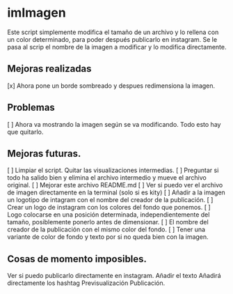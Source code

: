 
# imImagen

Este script simplemente modifica el tamaño de un archivo y lo rellena con un color determinado, para poder después publicarlo en instagram. 
Se le pasa al scrip el nombre de la imagen a modificar y lo modifica directamente.


## Mejoras realizadas
[x] Ahora pone un borde sombreado y despues redimensiona la imagen.


## Problemas
[ ] Ahora va mostrando la imagen según se va modificando. Todo esto hay que quitarlo.

## Mejoras futuras.
[ ] Limpiar el script. Quitar las visualizaciones intermedias.
[ ] Preguntar si todo ha salido bien y elimina el archivo intermedio y mueve el archivo original.
[ ] Mejorar este archivo README.md
[ ] Ver si puedo ver el archivo de imagen directamente en la terminal (solo si es kity)
[ ] Añadir a la imagen un logotipo de intagram con el nombre del creador de la publicación.
[ ] Crear un logo de instagram con los colores del fondo que ponemos.
[ ] Logo colocarse en una posición determinada, independientemente del tamaño, posiblemente ponerlo antes de dimensionar.
[ ] El nombre del creador de la publicación con el mismo color del fondo.
[ ] Tener una variante de color de fondo y texto por si no queda bien con la imagen.

## Cosas de momento imposibles.
Ver si puedo publicarlo directamente en instagram.
	Añadir el texto
	Añadirá directamente los hashtag
	Previsualización
	Publicación.
